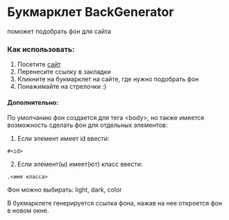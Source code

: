 # Букмарклет BackGenerator 

поможет подобрать фон для сайта


### Как использовать:
1. Посетите [сайт](http://bg.lgick.ru)
2. Перенесите ссылку в закладки
3. Кликните на букмарклет на сайте, где нужно подобрать фон
4. Понажимайте на стрелочки :)

#### Дополнительно:
По умолчанию фон создается для тега \<body\>, но также имеется возможность сделать фон для отдельных элементов:

1. Если элемент имеет id ввести: 

```
#<id>
```

2. Если элемент(ы) имеет(ют) класс ввести:

```
.<имя класса>
```

Фон можно выбирать: light, dark, color

В букмарклете генерируется ссылка фона, нажав на нее откроется фон в новом окне.
